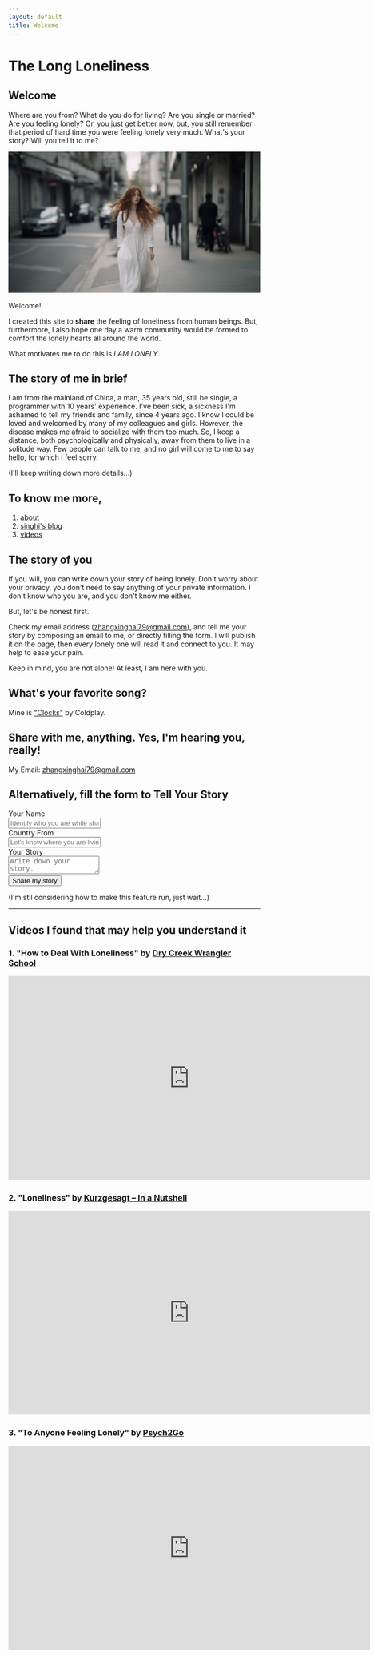```yaml
---
layout: default
title: Welcome
---
```


# The Long Loneliness

## Welcome

Where are you from? What do you do for living? Are you single or married? Are you feeling lonely? Or, you just get better now, but, you still remember that period of hard time you were feeling lonely very much. What's your story? Will you tell it to me?

<img src="/assets/images/a-lonely-girl.png" class="image">

Welcome!

I created this site to **share** the feeling of loneliness from human beings. But, furthermore, I also hope one day a warm community would be formed to comfort the lonely hearts all around the world.

What motivates me to do this is _I AM LONELY_.

## The story of me in brief

I am from the mainland of China, a man, 35 years old, still be single, a programmer with 10 years' experience. I've been sick, a sickness I'm ashamed to tell my friends and family, since 4 years ago. I know I could be loved and welcomed by many of my colleagues and girls. However, the disease makes me afraid to socialize with them too much. So, I keep a distance, both psychologically and physically, away from them to live in a solitude way. Few people can talk to me, and no girl will come to me to say hello, for which I feel sorry.

(I'll keep writing down more details...)

## To know me more,

1. [about](https://zhangxinghai.cn/about-en)
2. [singhi's blog](https://zhangxinghai.cn)
3. [videos](https://www.youtube.com/channel/UCOvEajUHgigi_lO3wKgpJvw)

## The story of you

If you will, you can write down your story of being lonely. Don't worry about your privacy, you don't need to say anything of your private information. I don't know who you are, and you don't know me either.

But, let's be honest first.

Check my email address (<label>zhangxinghai79@gmail.com</label>), and tell me your story by composing an email to me, or directly filling the form. I will publish it on the page, then every lonely one will read it and connect to you. It may help to ease your pain.

Keep in mind, you are not alone! At least, I am here with you.

## What's your favorite song?

Mine is ["Clocks"](https://www.youtube.com/watch?v=d020hcWA_Wg) by Coldplay.

## Share with me, anything. Yes, I'm hearing you, really!

My Email: zhangxinghai79@gmail.com

## Alternatively, fill the form to Tell Your Story

<form id="storyForm" class="story-form">
    <div class="story-form-layout">
        <div class="story-form-layout__item">
            <div class="story-form-label"><label>Your Name</label></div>
            <div class="story-form-control"><input placeholder="Identify who you are while sharing your story." /></div>
        </div>
        <div class="story-form-layout__item">
            <div class="story-form-label"><label>Country From</label></div>
            <div class="story-form-control"><input placeholder="Let's know where you are living." /></div>
        </div>
        <div class="story-form-layout__item">
            <div class="story-form-label"><label>Your Story</label></div>
            <div class="story-form-control"><textarea placeholder="Write down your story."></textarea></div>
        </div>
        <div class="story-form-buttons">
            <button type="button">Share my story</button>
        </div>
    </div>
</form>

(I'm stil considering how to make this feature run, just wait...)

---

## Videos I found that may help you understand it

### 1. "How to Deal With Loneliness" by <a href="https://www.youtube.com/@DryCreekWranglerSchool" target="_blank">Dry Creek Wrangler School</a>

<iframe width="724" height="407" src="https://www.youtube.com/embed/LDMY7qtOPiI?si=yFzYZLLOsYXbBKwJ" title="YouTube video player" frameborder="0" allow="accelerometer; autoplay; clipboard-write; encrypted-media; gyroscope; picture-in-picture; web-share" allowfullscreen></iframe>

### 2. "Loneliness" by <a href="https://www.youtube.com/@kurzgesagt" target="_blank">Kurzgesagt – In a Nutshell</a>

<iframe width="724" height="407" src="https://www.youtube.com/embed/n3Xv_g3g-mA?si=QSSCEIpqDPU2Cq9_" title="YouTube video player" frameborder="0" allow="accelerometer; autoplay; clipboard-write; encrypted-media; gyroscope; picture-in-picture; web-share" allowfullscreen></iframe>

### 3. "To Anyone Feeling Lonely" by <a href="https://www.youtube.com/@Psych2go" target="_blank">Psych2Go</a>

<iframe width="724" height="407" src="https://www.youtube.com/embed/TWNL7EClClo?si=cYeA0-fMMtNGuUJ3" title="YouTube video player" frameborder="0" allow="accelerometer; autoplay; clipboard-write; encrypted-media; gyroscope; picture-in-picture; web-share" allowfullscreen></iframe>

